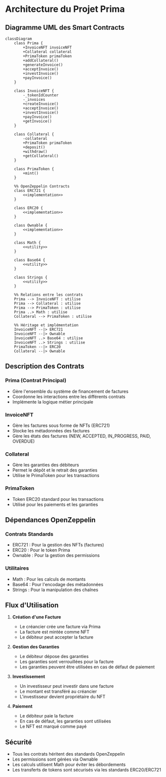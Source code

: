 # Architecture du Projet Prima

## Diagramme UML des Smart Contracts

```mermaid
classDiagram
    class Prima {
        +InvoiceNFT invoiceNFT
        +Collateral collateral
        +PrimaToken primaToken
        +addCollateral()
        +generateInvoice()
        +acceptInvoice()
        +investInvoice()
        +payInvoice()
    }

    class InvoiceNFT {
        -_tokenIdCounter
        -_invoices
        +createInvoice()
        +acceptInvoice()
        +investInvoice()
        +payInvoice()
        +getInvoice()
    }

    class Collateral {
        -collateral
        +PrimaToken primaToken
        +deposit()
        +withdraw()
        +getCollateral()
    }

    class PrimaToken {
        +mint()
    }

    %% OpenZeppelin Contracts
    class ERC721 {
        <<implementation>>
    }

    class ERC20 {
        <<implementation>>
    }

    class Ownable {
        <<implementation>>
    }

    class Math {
        <<utility>>
    }

    class Base64 {
        <<utility>>
    }

    class Strings {
        <<utility>>
    }

    %% Relations entre les contrats
    Prima --> InvoiceNFT : utilise
    Prima --> Collateral : utilise
    Prima --> PrimaToken : utilise
    Prima ..> Math : utilise
    Collateral --> PrimaToken : utilise

    %% Héritage et implémentation
    InvoiceNFT --|> ERC721
    InvoiceNFT --|> Ownable
    InvoiceNFT ..> Base64 : utilise
    InvoiceNFT ..> Strings : utilise
    PrimaToken --|> ERC20
    Collateral --|> Ownable
```

## Description des Contrats

### Prima (Contrat Principal)
- Gère l'ensemble du système de financement de factures
- Coordonne les interactions entre les différents contrats
- Implémente la logique métier principale

### InvoiceNFT
- Gère les factures sous forme de NFTs (ERC721)
- Stocke les métadonnées des factures
- Gère les états des factures (NEW, ACCEPTED, IN_PROGRESS, PAID, OVERDUE)

### Collateral
- Gère les garanties des débiteurs
- Permet le dépôt et le retrait des garanties
- Utilise le PrimaToken pour les transactions

### PrimaToken
- Token ERC20 standard pour les transactions
- Utilisé pour les paiements et les garanties

## Dépendances OpenZeppelin

### Contrats Standards
- ERC721 : Pour la gestion des NFTs (factures)
- ERC20 : Pour le token Prima
- Ownable : Pour la gestion des permissions

### Utilitaires
- Math : Pour les calculs de montants
- Base64 : Pour l'encodage des métadonnées
- Strings : Pour la manipulation des chaînes

## Flux d'Utilisation

1. **Création d'une Facture**
   - Le créancier crée une facture via Prima
   - La facture est mintée comme NFT
   - Le débiteur peut accepter la facture

2. **Gestion des Garanties**
   - Le débiteur dépose des garanties
   - Les garanties sont verrouillées pour la facture
   - Les garanties peuvent être utilisées en cas de défaut de paiement

3. **Investissement**
   - Un investisseur peut investir dans une facture
   - Le montant est transféré au créancier
   - L'investisseur devient propriétaire du NFT

4. **Paiement**
   - Le débiteur paie la facture
   - En cas de défaut, les garanties sont utilisées
   - Le NFT est marqué comme payé

## Sécurité

- Tous les contrats héritent des standards OpenZeppelin
- Les permissions sont gérées via Ownable
- Les calculs utilisent Math pour éviter les débordements
- Les transferts de tokens sont sécurisés via les standards ERC20/ERC721 